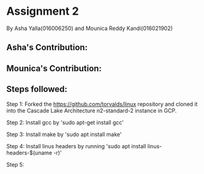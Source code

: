 # Assignment 2

By Asha Yalla(016006250) and Mounica Reddy Kandi(016021902)

## Asha's Contribution:

## Mounica's Contribution:

## Steps followed:

Step 1: Forked the https://github.com/torvalds/linux repository and cloned it into the Cascade Lake Architecture n2-standard-2 instance in GCP.

Step 2: Install gcc by 'sudo apt-get install gcc'

Step 3: Install make by 'sudo apt install make'

Step 4: Install linus headers by running 'sudo apt install linus-headers-$(uname -r)'

Step 5:
